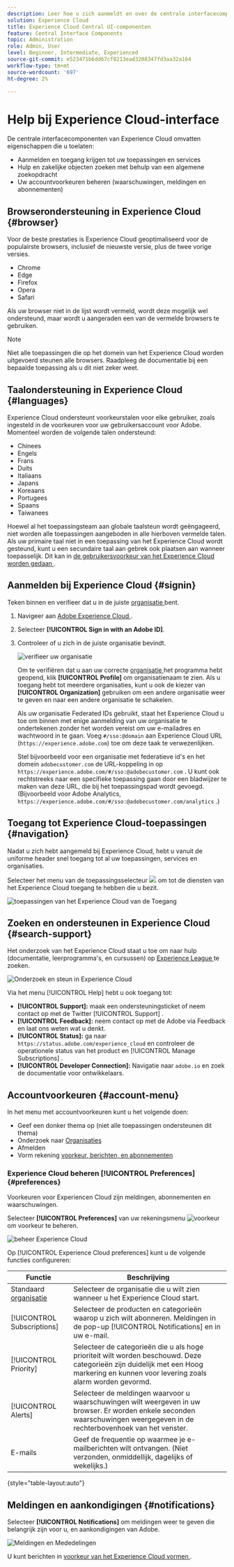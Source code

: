 ```yaml
---
description: Leer hoe u zich aanmeldt en over de centrale interfacecomponenten in Experience Cloud. Meer informatie over algemene zoekopdrachten, voorkeuren voor uw account en hoe u door de interface kunt navigeren en hulp kunt krijgen.
solution: Experience Cloud
title: Experience Cloud Central UI-componenten
feature: Central Interface Components
topic: Administration
role: Admin, User
level: Beginner, Intermediate, Experienced
source-git-commit: e523471b6dd67cf8213ead3208347fd3aa32a164
workflow-type: tm+mt
source-wordcount: '697'
ht-degree: 2%

---
```


# Help bij Experience Cloud-interface

De centrale interfacecomponenten van Experience Cloud omvatten eigenschappen die u toelaten:

* Aanmelden en toegang krijgen tot uw toepassingen en services
* Hulp en zakelijke objecten zoeken met behulp van een algemene zoekopdracht
* Uw accountvoorkeuren beheren (waarschuwingen, meldingen en abonnementen)

## Browserondersteuning in Experience Cloud {#browser}

Voor de beste prestaties is Experience Cloud geoptimaliseerd voor de populairste browsers, inclusief de nieuwste versie, plus de twee vorige versies.

* Chrome
* Edge
* Firefox
* Opera
* Safari

Als uw browser niet in de lijst wordt vermeld, wordt deze mogelijk wel ondersteund, maar wordt u aangeraden een van de vermelde browsers te gebruiken.

>[!NOTE]
>
>Niet alle toepassingen die op het domein van het Experience Cloud worden uitgevoerd steunen alle browsers. Raadpleeg de documentatie bij een bepaalde toepassing als u dit niet zeker weet.

## Taalondersteuning in Experience Cloud {#languages}

Experience Cloud ondersteunt voorkeurstalen voor elke gebruiker, zoals ingesteld in de voorkeuren voor uw gebruikersaccount voor Adobe. Momenteel worden de volgende talen ondersteund:

* Chinees
* Engels
* Frans
* Duits
* Italiaans
* Japans
* Koreaans
* Portugees
* Spaans
* Taiwanees

Hoewel al het toepassingsteam aan globale taalsteun wordt geëngageerd, niet worden alle toepassingen aangeboden in alle hierboven vermelde talen. Als uw primaire taal niet in een toepassing van het Experience Cloud wordt gesteund, kunt u een secundaire taal aan gebrek ook plaatsen aan wanneer toepasselijk. Dit kan in [ de gebruikersvoorkeur van het Experience Cloud worden gedaan ](https://experience.adobe.com/preferences).

## Aanmelden bij Experience Cloud {#signin}

Teken binnen en verifieer dat u in de juiste [ organisatie ](organizations.md) bent.

1. Navigeer aan [ Adobe Experience Cloud ](https://experience.adobe.com).
1. Selecteer **[!UICONTROL Sign in with an Adobe ID]**.
1. Controleer of u zich in de juiste organisatie bevindt.

   ![ verifieer uw organisatie ](assets/organizations-menu.png)

   Om te verifiëren dat u aan uw correcte [ organisatie ](organizations.md) het programma hebt geopend, klik **[!UICONTROL Profile]** om organisatienaam te zien. Als u toegang hebt tot meerdere organisaties, kunt u ook de kiezer van **[!UICONTROL Organization]** gebruiken om een andere organisatie weer te geven en naar een andere organisatie te schakelen.

   Als uw organisatie Federated IDs gebruikt, staat het Experience Cloud u toe om binnen met enige aanmelding van uw organisatie te ondertekenen zonder het worden vereist om uw e-mailadres en wachtwoord in te gaan. Voeg `#/sso:@domain` aan Experience Cloud URL (`https://experience.adobe.com`) toe om deze taak te verwezenlijken.

   Stel bijvoorbeeld voor een organisatie met federatieve id&#39;s en het domein `adobecustomer.com` de URL-koppeling in op `https://experience.adobe.com/#/sso:@adobecustomer.com` . U kunt ook rechtstreeks naar een specifieke toepassing gaan door een bladwijzer te maken van deze URL, die bij het toepassingspad wordt gevoegd. (Bijvoorbeeld voor Adobe Analytics, `https://experience.adobe.com/#/sso:@adobecustomer.com/analytics` .)

## Toegang tot Experience Cloud-toepassingen {#navigation}

Nadat u zich hebt aangemeld bij Experience Cloud, hebt u vanuit de uniforme header snel toegang tot al uw toepassingen, services en organisaties.

Selecteer het menu van de toepassingsselecteur ![ ](assets/menu-icon.png) om tot de diensten van het Experience Cloud toegang te hebben die u bezit.

![ toepassingen van het Experience Cloud van de Toegang ](assets/platform-core-services.png)

## Zoeken en ondersteunen in Experience Cloud {#search-support}

Het onderzoek van het Experience Cloud staat u toe om naar hulp (documentatie, leerprogramma&#39;s, en cursussen) op [ Experience League ](https://experienceleague.adobe.com/#home) te zoeken.

![ Onderzoek en steun in Experience Cloud ](assets/search-menu.png)

Via het menu [!UICONTROL Help] hebt u ook toegang tot:

* **[!UICONTROL Support]:** maak een ondersteuningsticket of neem contact op met de Twitter [!UICONTROL Support] .
* **[!UICONTROL Feedback]:** neem contact op met de Adobe via Feedback en laat ons weten wat u denkt.
* **[!UICONTROL Status]:** ga naar `https://status.adobe.com/experience_cloud` en controleer de operationele status van het product en [!UICONTROL Manage Subscriptions] .
* **[!UICONTROL Developer Connection]:** Navigatie naar `adobe.io` en zoek de documentatie voor ontwikkelaars.

## Accountvoorkeuren {#account-menu}

In het menu met accountvoorkeuren kunt u het volgende doen:

* Geef een donker thema op (niet alle toepassingen ondersteunen dit thema)
* Onderzoek naar [ Organisaties ](organizations.md)
* Afmelden
* Vorm rekening [ voorkeur, berichten, en abonnementen ](#preferences)

### Experience Cloud beheren [!UICONTROL Preferences] {#preferences}

Voorkeuren voor Experiencen Cloud zijn meldingen, abonnementen en waarschuwingen.

Selecteer **[!UICONTROL Preferences]** van uw rekeningsmenu ![ voorkeur ](assets/preferences-icon-sm.png) om voorkeur te beheren.

![ beheer Experience Cloud ](assets/preferences-page.png)

Op [!UICONTROL Experience Cloud preferences] kunt u de volgende functies configureren:

| Functie | Beschrijving |
|--- |--- |
| Standaard [ organisatie ](organizations.md) | Selecteer de organisatie die u wilt zien wanneer u het Experience Cloud start. |
| [!UICONTROL Subscriptions] | Selecteer de producten en categorieën waarop u zich wilt abonneren. Meldingen in de pop-up [!UICONTROL Notifications] en in uw e-mail. |
| [!UICONTROL Priority] | Selecteer de categorieën die u als hoge prioriteit wilt worden beschouwd. Deze categorieën zijn duidelijk met een Hoog markering en kunnen voor levering zoals alarm worden gevormd. |
| [!UICONTROL Alerts] | Selecteer de meldingen waarvoor u waarschuwingen wilt weergeven in uw browser. Er worden enkele seconden waarschuwingen weergegeven in de rechterbovenhoek van het venster. |
| E-mails | Geef de frequentie op waarmee je e-mailberichten wilt ontvangen. (Niet verzonden, onmiddellijk, dagelijks of wekelijks.) |

{style="table-layout:auto"}

## Meldingen en aankondigingen {#notifications}

Selecteer **[!UICONTROL Notifications]** om meldingen weer te geven die belangrijk zijn voor u, en aankondigingen van Adobe.

![ Meldingen en Mededelingen ](assets/notifications-menu-small.png)

U kunt berichten in [ voorkeur van het Experience Cloud vormen ](#preferences).
